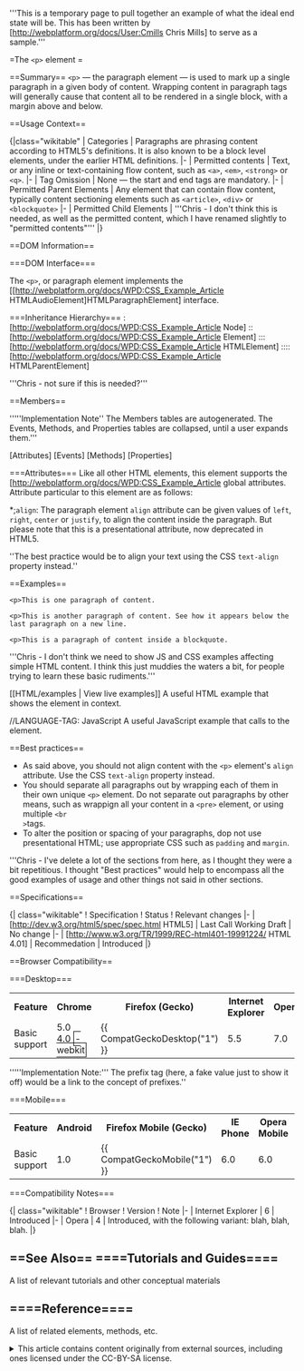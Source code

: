 '''This is a temporary page to pull together an example of what the ideal end state will be. This has been written by [http://webplatform.org/docs/User:Cmills Chris Mills] to serve as a sample.'''

=The <code>&lt;p&gt;</code> element =

==Summary==
<code>&lt;p&gt;</code> — the paragraph element — is used to mark up a single paragraph in a given body of content. Wrapping content in paragraph tags will generally cause that content all to be rendered in a single block, with a margin above and below.

==Usage Context==

{|class="wikitable"
| Categories
| Paragraphs are phrasing content according to HTML5's definitions. It is also known to be a block level elements, under the earlier HTML definitions.
|-
| Permitted contents
| Text, or any inline or text-containing flow content, such as <code>&lt;a&gt;</code>, <code>&lt;em&gt;</code>, <code>&lt;strong&gt;</code> or <code>&lt;q&gt;</code>.
|-
| Tag Omission
| None — the start and end tags are mandatory.
|-
| Permitted Parent Elements
| Any element that can contain flow content, typically content sectioning elements such as <code>&lt;article&gt;</code>, <code>&lt;div&gt;</code> or <code>&lt;blockquote&gt;</code>
|-
| Permitted Child Elements
| '''Chris - I don't think this is needed, as well as the permitted content, which I have renamed slightly to "permitted contents"'''
|}

==DOM Information==

===DOM Interface===

The <code>&lt;p&gt;</code>, or paragraph element implements the [[http://webplatform.org/docs/WPD:CSS_Example_Article HTMLAudioElement]HTMLParagraphElement] interface.

===Inheritance Hierarchy===
:[http://webplatform.org/docs/WPD:CSS_Example_Article Node]
::[http://webplatform.org/docs/WPD:CSS_Example_Article Element]
:::[http://webplatform.org/docs/WPD:CSS_Example_Article HTMLElement]
::::[http://webplatform.org/docs/WPD:CSS_Example_Article HTMLParentElement]

'''Chris - not sure if this is needed?'''

==Members==

'''''Implementation Note'' The Members tables are autogenerated. The Events, Methods, and Properties tables are collapsed, until a user expands them.'''

[Attributes]
[Events]
[Methods]
[Properties]

===Attributes===
Like all other HTML elements, this element supports the [http://webplatform.org/docs/WPD:CSS_Example_Article global attributes. Attribute particular to this element are as follows:

*;<code>align</code>: The paragraph element <code>align</code> attribute can be given values of <code>left</code>, <code>right</code>, <code>center</code> or <code>justify</code>, to align the content inside the paragraph. But please note that this is a presentational attribute, now deprecated in HTML5.

''The best practice would be to align your text using the CSS <code>text-align</code> property instead.''


==Examples==

<pre><code>&lt;p&gt;This is one paragraph of content.

&lt;p&gt;This is another paragraph of content. See how it appears below the last paragraph on a new line.

&lt;p&gt;This is a paragraph of content inside a blockquote.</code></pre>


'''Chris - I don't think we need to show JS and CSS examples affecting simple HTML content. I think this just muddies the waters a bit, for people trying to learn these basic rudiments.'''

[[HTML/examples | View live examples]]
<syntaxhighlight>
A useful HTML example that shows the element in context.
</syntaxhighlight>

<syntaxhighlight>
//LANGUAGE-TAG: JavaScript
A useful JavaScript example that calls to the element.
</syntaxhighlight>

==Best practices==

* As said above, you should not align content with the <code>&lt;p&gt;</code> element's <code>align</code> attribute. Use the CSS <code>text-align</code> property instead.
* You should separate all paragraphs out by wrapping each of them in their own unique <code>&lt;p&gt;</code> element. Do not separate out paragraphs by other means, such as wrappign all your content in a <code>&lt;pre&gt;</code> element, or using multiple <code>&lt;br &gt;</code>tags.
* To alter the position or spacing of your paragraphs, dop not use presentational HTML; use appropriate CSS such as <code>padding</code> and <code>margin</code>.

'''Chris - I've delete a lot of the sections from here, as I thought they were a bit repetitious. I thought "Best practices" would help to encompass all the good examples of usage and other things not said in other sections.

==Specifications==


{| class="wikitable"
! Specification
! Status
! Relevant changes
|-
| [http://dev.w3.org/html5/spec/spec.html HTML5]
| Last Call Working Draft
| No change
|-
| [http://www.w3.org/TR/1999/REC-html401-19991224/ HTML 4.01]
| Recommedation
| Introduced
|}

==Browser Compatibility==

===Desktop===
<div id="compat-desktop">
  <table class="compat-table">
       <tr>
        <th>Feature</th>
        <th>Chrome</th>
        <th>Firefox (Gecko)</th>
        <th>Internet Explorer</th>
        <th>Opera</th>
        <th>Safari</th>
      </tr>
      <tr>
        <td>Basic support</td>
        <td>5.0<br/>4.0 <span style='border:1px solid black; padding:2px'>-webkit</span></td>
        <td>{{ CompatGeckoDesktop("1") }}</td>
        <td>5.5</td>
        <td>7.0</td>
        <td>1.0</td>
      </tr>
  </table>
</div>

'''''Implementation Note:''' The prefix tag (here, a fake value just to show it off) would be a link to the concept of prefixes.''

===Mobile===
<div id="compat-mobile">
  <table class="compat-table">
      <tr>
        <th>Feature</th>
        <th>Android</th>
        <th>Firefox Mobile (Gecko)</th>
        <th>IE Phone</th>
        <th>Opera Mobile</th>
        <th>Safari Mobile</th>
      </tr>
      <tr>
        <td>Basic support</td>
        <td>1.0</td>
        <td>{{ CompatGeckoMobile("1") }}</td>
        <td>6.0</td>
        <td>6.0</td>
        <td>1.0</td>
      </tr>
  </table>
</div>


===Compatibility Notes===

{| class="wikitable"
! Browser
! Version
! Note
|-
| Internet Explorer
| 6 
| Introduced
|-
| Opera
| 4
| Introduced, with the following variant: blah, blah, blah.
|}

==See Also==
====Tutorials and Guides====
-----
A list of relevant tutorials and other conceptual materials

====Reference====
-----
A list of related elements, methods, etc.


<details>
	<summary>This article contains content originally from external sources, including ones licensed under the CC-BY-SA license.</summary>
	<div>
		Portions of this content copyright 2012 Mozilla Contributors. This article contains work licensed under the Creative Commons Attribution-Sharealike License v2.5 or later. The original work is available at Mozilla Developer Network:
<a href="http://developer.mozilla.org/foo" target="_blank">Foo</a>
	</div>
	<div>
		Portions of this content come from Foo.org: <a href="http://foo.org/baz" target="_blank">Baz</a>
	</div>
</details>